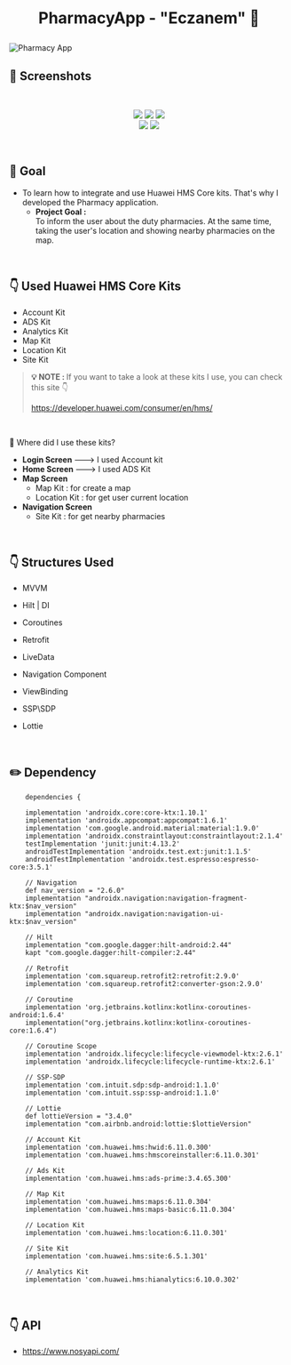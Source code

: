 # <p align="center"> PharmacyApp - "Eczanem" 💊 </p>

![Pharmacy App](https://github.com/TugceAras/PharmacyApp/assets/79931228/ac90e371-a8e7-428b-81d3-d25eb7851b52)

## 📸 Screenshots

<br>

<p align="center">
  <img src="https://github.com/TugceAras/PharmacyApp/assets/79931228/df99e43b-4bb5-4a81-aa2f-528d9a1239d6"/>
  <img src="https://github.com/TugceAras/PharmacyApp/assets/79931228/c933f9f1-8fcf-4d75-85bd-47c616f375f5"/> 
  <img src="https://github.com/TugceAras/PharmacyApp/assets/79931228/baffcb22-63de-458a-b8d8-c1e98307cf31"/> <br>
  <img src="https://github.com/TugceAras/PharmacyApp/assets/79931228/71608c97-134a-4544-bcfc-484ca7e425f0)"/> 
  <img src="https://github.com/TugceAras/PharmacyApp/assets/79931228/4509214e-f71e-4198-9286-b085d48f51ef"/> 

</p>

<br>

## 🎯 Goal 
- To learn how to integrate and use Huawei HMS Core kits. That's why I developed the Pharmacy application. <br>
    - <strong> Project Goal : </strong> <br>
      To inform the user about the duty pharmacies. At the same time, taking the user's location and showing nearby pharmacies on the map.
<br>

## 👇 Used Huawei HMS Core Kits
- Account Kit
- ADS Kit
- Analytics Kit
- Map Kit
- Location Kit
- Site Kit

> <strong>  💡  NOTE : </strong> If you want to take a look at these kits I use, you can check this site 👇
>
> https://developer.huawei.com/consumer/en/hms/  
<br>

🔴 Where did I use these kits?
- <strong> Login Screen </strong> ---> I used Account kit
- <strong> Home Screen </strong> ---> I used ADS Kit
- <strong> Map Screen </strong>
    - Map Kit : for create a map <br>
    - Location Kit : for get user current location
- <strong> Navigation Screen </strong>
  - Site Kit : for get nearby pharmacies
 
<br>

## 👇 Structures Used
- MVVM 
- Hilt | DI
- Coroutines
- Retrofit
- LiveData
- Navigation Component
- ViewBinding
- SSP\SDP
- Lottie

  <br>

  
## :pencil2: Dependency
```
    dependencies {

    implementation 'androidx.core:core-ktx:1.10.1'
    implementation 'androidx.appcompat:appcompat:1.6.1'
    implementation 'com.google.android.material:material:1.9.0'
    implementation 'androidx.constraintlayout:constraintlayout:2.1.4'
    testImplementation 'junit:junit:4.13.2'
    androidTestImplementation 'androidx.test.ext:junit:1.1.5'
    androidTestImplementation 'androidx.test.espresso:espresso-core:3.5.1'

    // Navigation
    def nav_version = "2.6.0"
    implementation "androidx.navigation:navigation-fragment-ktx:$nav_version"
    implementation "androidx.navigation:navigation-ui-ktx:$nav_version"

    // Hilt
    implementation "com.google.dagger:hilt-android:2.44"
    kapt "com.google.dagger:hilt-compiler:2.44"

    // Retrofit
    implementation 'com.squareup.retrofit2:retrofit:2.9.0'
    implementation 'com.squareup.retrofit2:converter-gson:2.9.0'

    // Coroutine
    implementation 'org.jetbrains.kotlinx:kotlinx-coroutines-android:1.6.4'
    implementation("org.jetbrains.kotlinx:kotlinx-coroutines-core:1.6.4")

    // Coroutine Scope
    implementation 'androidx.lifecycle:lifecycle-viewmodel-ktx:2.6.1'
    implementation 'androidx.lifecycle:lifecycle-runtime-ktx:2.6.1'

    // SSP-SDP
    implementation 'com.intuit.sdp:sdp-android:1.1.0'
    implementation 'com.intuit.ssp:ssp-android:1.1.0'

    // Lottie
    def lottieVersion = "3.4.0"
    implementation "com.airbnb.android:lottie:$lottieVersion"

    // Account Kit
    implementation 'com.huawei.hms:hwid:6.11.0.300'
    implementation 'com.huawei.hms:hmscoreinstaller:6.11.0.301'

    // Ads Kit
    implementation 'com.huawei.hms:ads-prime:3.4.65.300'

    // Map Kit
    implementation 'com.huawei.hms:maps:6.11.0.304'
    implementation 'com.huawei.hms:maps-basic:6.11.0.304'

    // Location Kit
    implementation 'com.huawei.hms:location:6.11.0.301'

    // Site Kit
    implementation 'com.huawei.hms:site:6.5.1.301'

    // Analytics Kit
    implementation 'com.huawei.hms:hianalytics:6.10.0.302'
```

<br>

## 👇 API
- https://www.nosyapi.com/
